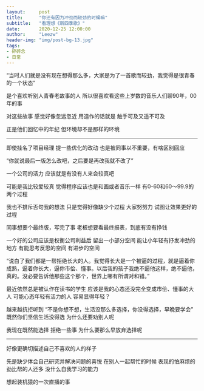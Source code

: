 ```yaml
---
layout:     post
title:      "你还有因为冲劲而较劲的时候嘛"
subtitle:   "看理想《新四季歌》"
date:       2020-12-25 12:00:00
author:     "Leezw"
header-img: "img/post-bg-13.jpg"
tags:
- 碎碎念
- 日常
---
```


>  
“当时人们就是没有现在想得那么多，大家是为了一首歌而较劲，我觉得是很青春的一个状态”

是个喜欢听别人青春老故事的人
所以很喜欢看这些上岁数的音乐人们聊90年，00年的事

对这些故事
感觉好像忽远忽近
用造作的话就是
触手可及又遥不可及

正是他们回忆中的年纪
但环境却不是那样的环境

-------

即使挂名了项目经理
提一些优化的改动
也是被同事以不重要，有啥区别回应

“你就说最后一版怎么改吧，之后要是再改我就不改了”

一个公司的活力
应该就是有没有人来会较真吧

可能是我比较爱较真
觉得程序应该也是和画或者音乐一样
有0-60和60～99.9的两个过程

我也不排斥否句我的想法
只是觉得好像缺少个过程
大家努努力
试图让效果更好的过程

同事想要个最终版，写完了事
老板想要看最终报表，到底有没有挣钱

一个好的公司应该是权衡公司利益后
留出一小部分空间
能让小年轻有抒发冲劲的地方
有能思考反思的空间
有进步的空间

>  
“说白了我们都是一帮拒绝长大的人。我觉得长大是一个被逼的过程，就是逼着你成熟，逼着你长大，逼你市侩、懂事。以后我的孩子我绝不逼他这样，绝不逼他，真的。没必要告诉他那些这个那个，世界上哪有所谓对和错。”

最近依然总是被认作在读书的学生 
应该是我的心态还没完全变成市侩、懂事的大人
可能心态年轻有活力的人
容易显得年轻？

越来越抗拒听到
“不是你想不想，生活没那么多选择，你没得选择，早晚要学会”
既然你们坚信生活没得选
为什么还要劝别人呢

我现在既然能选择
拒绝一些事
为什么要那么早放弃选择呢

-------

好像更确切描述自己不喜欢的人的样子

先是缺少体会自己研究并解决问题的喜悦
在别人一起帮忙的时候
表现的怕麻烦的劲比帮的人还多
没什么自我学习的能力

想起装机猿的一次直播的事









